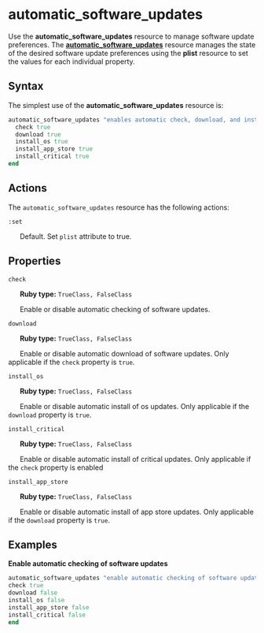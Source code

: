 automatic_software_updates
=====

Use the **automatic_software_updates** resource to manage software update preferences.
The [**automatic_software_updates**](https://github.com/Microsoft/macos-cookbook/blob/master/resources/automatic_software_updates.rb) resource manages the state of the desired software update preferences using the **plist** resource to set the values for each individual property.

Syntax
------

The simplest use of the **automatic_software_updates** resource is:

```ruby
automatic_software_updates "enables automatic check, download, and install of software updates" do
  check true
  download true
  install_os true
  install_app_store true
  install_critical true
end
```

## Actions

The ``automatic_software_updates`` resource has the following actions:

``:set``

&nbsp;&nbsp;&nbsp;&nbsp;&nbsp;&nbsp;Default. Set `plist` attribute to true.

Properties
----------

`check`

&nbsp;&nbsp;&nbsp;&nbsp;&nbsp;&nbsp;**Ruby type:** `TrueClass, FalseClass`

&nbsp;&nbsp;&nbsp;&nbsp;&nbsp;&nbsp;Enable or disable automatic checking of software updates.

`download`

&nbsp;&nbsp;&nbsp;&nbsp;&nbsp;&nbsp;**Ruby type:** `TrueClass, FalseClass`

&nbsp;&nbsp;&nbsp;&nbsp;&nbsp;&nbsp;Enable or disable automatic download of software updates. Only applicable if the `check` property is `true`.

`install_os`

&nbsp;&nbsp;&nbsp;&nbsp;&nbsp;&nbsp;**Ruby type:** `TrueClass, FalseClass`

&nbsp;&nbsp;&nbsp;&nbsp;&nbsp;&nbsp;Enable or disable automatic install of os updates.
Only applicable if the `download` property is `true`.

`install_critical`

&nbsp;&nbsp;&nbsp;&nbsp;&nbsp;&nbsp;**Ruby type:** `TrueClass, FalseClass`

&nbsp;&nbsp;&nbsp;&nbsp;&nbsp;&nbsp;Enable or disable automatic install of critical updates.
Only applicable if the `check` property is enabled

`install_app_store`

&nbsp;&nbsp;&nbsp;&nbsp;&nbsp;&nbsp;**Ruby type:** `TrueClass, FalseClass`

&nbsp;&nbsp;&nbsp;&nbsp;&nbsp;&nbsp;Enable or disable automatic install of app store updates.
Only applicable if the `download` property is `true`.

Examples
----------

**Enable automatic checking of software updates**

```ruby
automatic_software_updates "enable automatic checking of software updates" do
check true
download false
install_os false
install_app_store false
install_critical false
end
```
